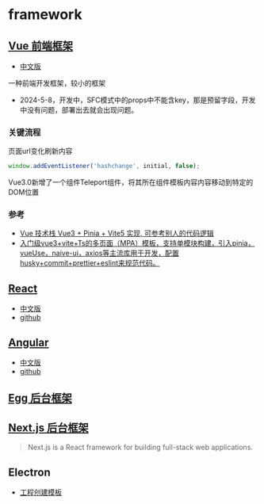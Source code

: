 # framework

## [Vue 前端框架](https://vuejs.org/)

- [中文版](https://cn.vuejs.org/)

 一种前端开发框架，较小的框架

- 2024-5-8，开发中，SFC模式中的props中不能含key，那是预留字段，开发中没有问题，部署出去就会出现问题。

### 关键流程

页面url变化刷新内容
```js
window.addEventListener('hashchange', initial, false);
```

Vue3.0新增了一个组件Teleport组件，将其所在组件模板内容内容移动到特定的DOM位置

### 参考
- [Vue 技术栈 Vue3 + Pinia + Vite5 实现, 可参考别人的代码逻辑](https://github.com/zyronon/douyin)
- [入门级vue3+vite+Ts的多页面（MPA）模板，支持单模块构建，引入pinia，vueUse，naive-ui，axios等主流库用于开发，配置husky+commit+prettier+eslint来规范代码。 ](https://github.com/dv-cli/vue3-vite-multiple-page)

## [React](https://react.dev/)

- [中文版](https://zh-hans.react.dev/)
- [github](https://github.com/angular/angular)

## [Angular](https://angularjs.org/)

- [中文版](https://angular.cn/)
- [github](https://github.com/angular/angular)


## [Egg 后台框架](https://www.eggjs.org/)

## [Next.js 后台框架](https://nextjs.org/)
> Next.js is a React framework for building full-stack web applications.

## Electron

- [工程创建模板](https://github.com/reZach/secure-electron-template)